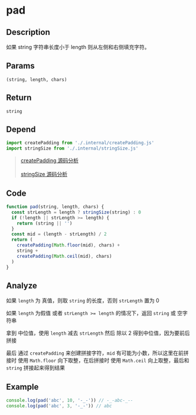 # pad

## Description
如果 string 字符串长度小于 length 则从左侧和右侧填充字符。 

## Params
`(string, length, chars)`

## Return
`string`

## Depend
```js
import createPadding from './.internal/createPadding.js'
import stringSize from './.internal/stringSize.js'
```
> [createPadding 源码分析](../internal/createPadding.md)
> <br/>
> <br/>
> [stringSize 源码分析](../internal/stringSize.md)

## Code
```js
function pad(string, length, chars) {
  const strLength = length ? stringSize(string) : 0
  if (!length || strLength >= length) {
    return (string || '')
  }
  const mid = (length - strLength) / 2
  return (
    createPadding(Math.floor(mid), chars) +
    string +
    createPadding(Math.ceil(mid), chars)
  )
}
```

## Analyze
如果 `length` 为 真值，则取 `string` 的长度，否则 `strLength` 置为 0

如果 `length` 为假值 或者 `strLength >= length` 的情况下，返回 `string` 或 空字符串

拿到 中位值，使用 `length` 减去 `strLength` 然后 除以 2 得到中位值，因为要前后拼接

最后 通过 `createPadding` 来创建拼接字符，`mid` 有可能为小数，所以这里在前拼接时 使用 `Math.floor` 向下取整，在后拼接时 使用 `Math.ceil` 向上取整，最后和 `string` 拼接起来得到结果

## Example
```js
console.log(pad('abc', 10, '-_-')) // -_-abc-_--
console.log(pad('abc', 3, '-_-')) // abc

```
